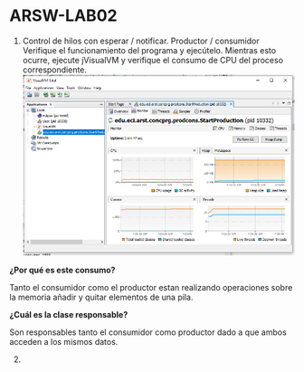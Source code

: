 # ARSW-LAB02

1. Control de hilos con esperar / notificar. Productor / consumidor
Verifique el funcionamiento del programa y ejecútelo. Mientras esto ocurre, ejecute jVisualVM y verifique el consumo de CPU del proceso correspondiente. 
![img](img/1a.PNG)

**¿Por qué es este consumo?**

Tanto el consumidor como el productor estan realizando operaciones sobre la memoria añadir y quitar elementos de una pila.

**¿Cuál es la clase responsable?**

Son responsables tanto el consumidor como productor dado a que ambos acceden a los mismos datos.

2. 